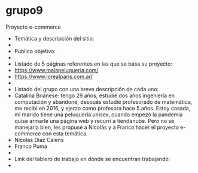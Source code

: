 # grupo9
Proyecto e-commerce
- Temática y descripción del sitio:
- 
- Publico objetivo:
- 
- Listado de 5 páginas referentes en las que se basa su proyecto:
- https://www.malapeluqueria.com/
- https://www.lorealparis.com.ar/
- 
- Listado del grupo con una breve descripción de cada uno:
- Catalina Brianese: tengo 29 años, estudié dos años ingeniería en computación y abandoné, después estudié profesorado de matemática, me recibí en 2016, y ejerzo como profesora hace 5 años. Estoy casada, mi marido tiene una peluquería unisex, cuando empezó la pandemia quise armarle una página web y recurrí a tiendanube. Pero no se manejarla bien, les propuse a Nicolás y a Franco hacer el proyecto e-commerce con esta temática.
- Nicolas Diaz Calens
- Franco Puma
- 
- Link del tablero de trabajo en donde se encuentran trabajando:
- 
